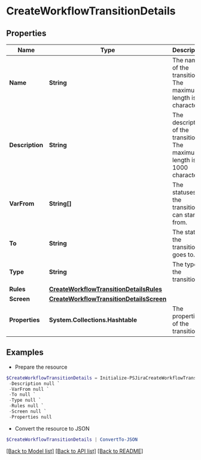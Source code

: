 # CreateWorkflowTransitionDetails
## Properties

Name | Type | Description | Notes
------------ | ------------- | ------------- | -------------
**Name** | **String** | The name of the transition. The maximum length is 60 characters. | 
**Description** | **String** | The description of the transition. The maximum length is 1000 characters. | [optional] 
**VarFrom** | **String[]** | The statuses the transition can start from. | [optional] 
**To** | **String** | The status the transition goes to. | 
**Type** | **String** | The type of the transition. | 
**Rules** | [**CreateWorkflowTransitionDetailsRules**](CreateWorkflowTransitionDetailsRules.md) |  | [optional] 
**Screen** | [**CreateWorkflowTransitionDetailsScreen**](CreateWorkflowTransitionDetailsScreen.md) |  | [optional] 
**Properties** | **System.Collections.Hashtable** | The properties of the transition. | [optional] 

## Examples

- Prepare the resource
```powershell
$CreateWorkflowTransitionDetails = Initialize-PSJiraCreateWorkflowTransitionDetails  -Name null `
 -Description null `
 -VarFrom null `
 -To null `
 -Type null `
 -Rules null `
 -Screen null `
 -Properties null
```

- Convert the resource to JSON
```powershell
$CreateWorkflowTransitionDetails | ConvertTo-JSON
```

[[Back to Model list]](../README.md#documentation-for-models) [[Back to API list]](../README.md#documentation-for-api-endpoints) [[Back to README]](../README.md)

